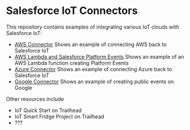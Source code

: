 # Salesforce IoT Connectors

This repository contains examples of integrating various IoT clouds with Salesforce IoT:

* [AWS Connector](./AWSConnector) Shows an example of connecting AWS back to Salesforce IoT
* [AWS Lambda and Salesforce Platform Events](./AWSPublicEvents) Shows an example of an AWS Lambda function creating Platform Events
* [Azure Connector](./AzureConnector) Shows an example of connecting Azure back to Salesforce IoT
* [Google Connector](./Google-PE) Shows an example of creating public events on Google

Other resources include

* IoT Quick Start on Trailhead
* IoT Smart Fridge Project on Trailhead
* ???
